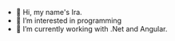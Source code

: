 - 👋 Hi, my name's Ira.
- 👀 I’m interested in programming
- 🌱 I’m currently working with .Net and Angular.

<!---
IraKhomyk/IraKhomyk is a ✨ special ✨ repository because its `README.md` (this file) appears on your GitHub profile.
You can click the Preview link to take a look at your changes.
--->
